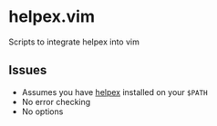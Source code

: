 helpex.vim
==========

Scripts to integrate helpex into vim

Issues
------

 - Assumes you have [helpex](https://github.com/sanmiguel/helpex) installed on your `$PATH`
 - No error checking
 - No options
